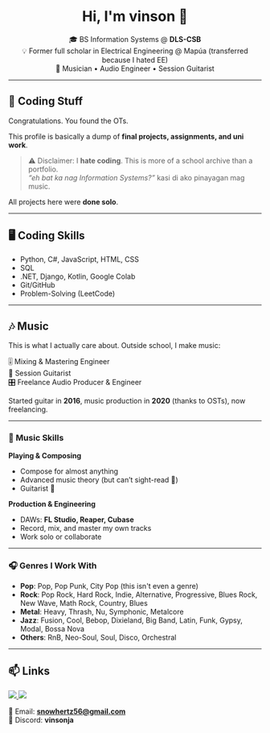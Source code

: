 <h1 align="center">Hi, I'm vinson 👋</h1>

<p align="center">
  🎓 BS Information Systems @ <b>DLS-CSB</b><br>
  💡 Former full scholar in Electrical Engineering @ Mapúa (transferred because I hated EE)</b><br>
  🎵 Musician • Audio Engineer • Session Guitarist
</p>

---

## 🚀 Coding Stuff
Congratulations. You found the OTs.  

This profile is basically a dump of **final projects, assignments, and uni work**.  

> ⚠️ Disclaimer: I **hate coding**. This is more of a school archive than a portfolio.  
> *“eh bat ka nag Information Systems?”* kasi di ako pinayagan mag music.  

All projects here were **done solo**.  

---

## 🖥️ Coding Skills
- Python, C#, JavaScript, HTML, CSS  
- SQL  
- .NET, Django, Kotlin, Google Colab  
- Git/GitHub  
- Problem-Solving (LeetCode)  

---

## 🎶 Music  
This is what I actually care about. Outside school, I make music:  

🎚️ Mixing & Mastering Engineer  
🎸 Session Guitarist  
🎛️ Freelance Audio Producer & Engineer  

Started guitar in **2016**, music production in **2020** (thanks to OSTs), now freelancing.  

---

### 🥁 Music Skills  

**Playing & Composing**  
- Compose for almost anything  
- Advanced music theory (but can’t sight-read 🤷)  
- Guitarist 🎸  

**Production & Engineering**  
- DAWs: **FL Studio, Reaper, Cubase**  
- Record, mix, and master my own tracks  
- Work solo or collaborate  

---

### 🎧 Genres I Work With  

- **Pop**: Pop, Pop Punk, City Pop (this isn't even a genre)
- **Rock**: Pop Rock, Hard Rock, Indie, Alternative, Progressive, Blues Rock, New Wave, Math Rock, Country, Blues  
- **Metal**: Heavy, Thrash, Nu, Symphonic, Metalcore  
- **Jazz**: Fusion, Cool, Bebop, Dixieland, Big Band, Latin, Funk, Gypsy, Modal, Bossa Nova  
- **Others**: RnB, Neo-Soul, Soul, Disco, Orchestral  

---

## 📫 Links  

<p align="left">
  <a href="https://youtube.com/vinsonja">
    <img src="https://img.shields.io/badge/YouTube-Channel-red?style=flat&logo=youtube" />
  </a>
  <a href="https://drive.google.com/drive/folders/1kbV6LXfhNRQyYN9jxK1g-dpZKGJ6ULbw?usp=sharing">
    <img src="https://img.shields.io/badge/Music-Portfolio-blueviolet?style=flat&logo=google-drive" />
  </a>
</p>

📧 Email: **snowhertz56@gmail.com**  
💬 Discord: **vinsonja**  
